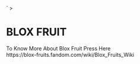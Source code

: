 
<html>`
  <body font color="red">>
    <h1>BLOX FRUIT</h1>
    To Know More About Blox Fruit Press Here<br>
 https://blox-fruits.fandom.com/wiki/Blox_Fruits_Wiki    
    </font>
  </body>
</html>
